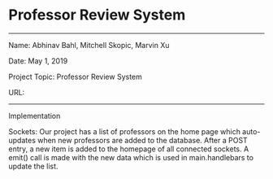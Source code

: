 # Professor Review System

---

Name: Abhinav Bahl, Mitchell Skopic, Marvin Xu

Date: May 1, 2019

Project Topic: Professor Review System

URL:

---

Implementation

Sockets:
Our project has a list of professors on the home page which auto-updates when new professors are added to the database. After a POST entry, a new item is added to the homepage of all connected sockets. A emit() call is made with the new data which is used in main.handlebars to update the
list.
